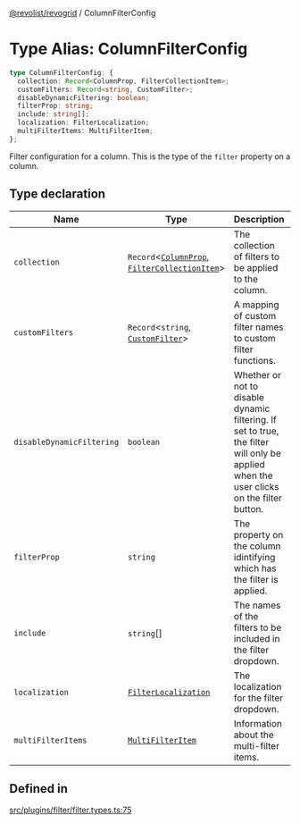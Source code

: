 [@revolist/revogrid](README.md) / ColumnFilterConfig

# Type Alias: ColumnFilterConfig

```ts
type ColumnFilterConfig: {
  collection: Record<ColumnProp, FilterCollectionItem>;
  customFilters: Record<string, CustomFilter>;
  disableDynamicFiltering: boolean;
  filterProp: string;
  include: string[];
  localization: FilterLocalization;
  multiFilterItems: MultiFilterItem;
};
```

Filter configuration for a column. This is the type of the `filter` property on a column.

## Type declaration

| Name | Type | Description | Defined in |
| ------ | ------ | ------ | ------ |
| `collection` | `Record`\<[`ColumnProp`](TypeAlias.ColumnProp.md), [`FilterCollectionItem`](TypeAlias.FilterCollectionItem.md)\> | The collection of filters to be applied to the column. | [src/plugins/filter/filter.types.ts:79](https://github.com/revolist/revogrid/blob/c3fbdc69076950cb371c4e48faf1a5d5a21237f4/src/plugins/filter/filter.types.ts#L79) |
| `customFilters` | `Record`\<`string`, [`CustomFilter`](TypeAlias.CustomFilter.md)\> | A mapping of custom filter names to custom filter functions. | [src/plugins/filter/filter.types.ts:87](https://github.com/revolist/revogrid/blob/c3fbdc69076950cb371c4e48faf1a5d5a21237f4/src/plugins/filter/filter.types.ts#L87) |
| `disableDynamicFiltering` | `boolean` | Whether or not to disable dynamic filtering. If set to true, the filter will only be applied when the user clicks on the filter button. | [src/plugins/filter/filter.types.ts:104](https://github.com/revolist/revogrid/blob/c3fbdc69076950cb371c4e48faf1a5d5a21237f4/src/plugins/filter/filter.types.ts#L104) |
| `filterProp` | `string` | The property on the column idintifying which has the filter is applied. | [src/plugins/filter/filter.types.ts:91](https://github.com/revolist/revogrid/blob/c3fbdc69076950cb371c4e48faf1a5d5a21237f4/src/plugins/filter/filter.types.ts#L91) |
| `include` | `string`[] | The names of the filters to be included in the filter dropdown. | [src/plugins/filter/filter.types.ts:83](https://github.com/revolist/revogrid/blob/c3fbdc69076950cb371c4e48faf1a5d5a21237f4/src/plugins/filter/filter.types.ts#L83) |
| `localization` | [`FilterLocalization`](TypeAlias.FilterLocalization.md) | The localization for the filter dropdown. | [src/plugins/filter/filter.types.ts:95](https://github.com/revolist/revogrid/blob/c3fbdc69076950cb371c4e48faf1a5d5a21237f4/src/plugins/filter/filter.types.ts#L95) |
| `multiFilterItems` | [`MultiFilterItem`](TypeAlias.MultiFilterItem.md) | Information about the multi-filter items. | [src/plugins/filter/filter.types.ts:99](https://github.com/revolist/revogrid/blob/c3fbdc69076950cb371c4e48faf1a5d5a21237f4/src/plugins/filter/filter.types.ts#L99) |

## Defined in

[src/plugins/filter/filter.types.ts:75](https://github.com/revolist/revogrid/blob/c3fbdc69076950cb371c4e48faf1a5d5a21237f4/src/plugins/filter/filter.types.ts#L75)
